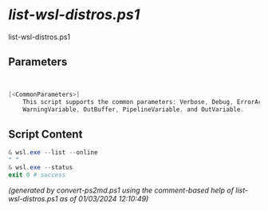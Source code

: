 *list-wsl-distros.ps1*
================

list-wsl-distros.ps1 


Parameters
----------
```powershell


[<CommonParameters>]
    This script supports the common parameters: Verbose, Debug, ErrorAction, ErrorVariable, WarningAction, 
    WarningVariable, OutBuffer, PipelineVariable, and OutVariable.
```

Script Content
--------------
```powershell
& wsl.exe --list --online
" "
& wsl.exe --status
exit 0 # success
```

*(generated by convert-ps2md.ps1 using the comment-based help of list-wsl-distros.ps1 as of 01/03/2024 12:10:49)*
